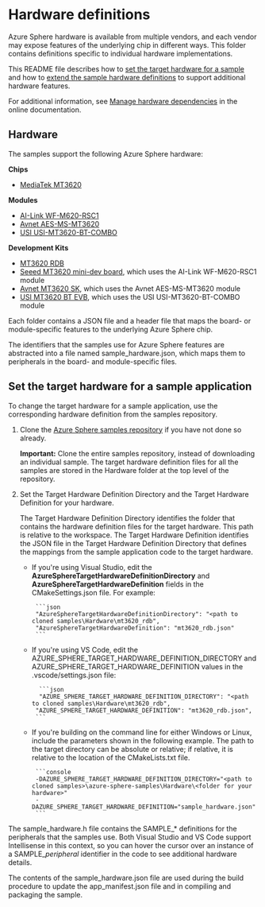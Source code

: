 # Hardware definitions

Azure Sphere hardware is available from multiple vendors, and each vendor may expose features of the underlying chip in different ways. This folder contains definitions specific to individual hardware implementations.  

This README file describes how to [set the target hardware for a sample](#set-the-target-hardware-for-a-sample-application) and how to [extend the sample hardware definitions](#extend-the-sample-hardware-definitions) to support additional hardware features.

For additional information, see [Manage hardware dependencies](https://docs.microsoft.com/azure-sphere/app-development/manage-hardware-dependencies) in the online documentation. 

## Hardware

The samples support the following Azure Sphere hardware:

**Chips**

- [MediaTek MT3620](mt3620/)

**Modules**

- [AI-Link WF-M620-RSC1](ailink_wfm620rsc1/)
- [Avnet AES-MS-MT3620](avnet_aesms/)
- [USI USI-MT3620-BT-COMBO](usi_mt3620_bt_combo/)

**Development Kits**

- [MT3620 RDB](mt3620_rdb/)
- [Seeed MT3620 mini-dev board](seeed_mt3620_mdb/), which uses the AI-Link WF-M620-RSC1 module
- [Avnet MT3620 SK](avnet_mt3620_sk/), which uses the Avnet AES-MS-MT3620 module
- [USI MT3620 BT EVB](usi_mt3620_bt_evb/), which uses the USI USI-MT3620-BT-COMBO module

Each folder contains a JSON file and a header file that maps the board- or module-specific features to the underlying Azure Sphere chip.

The identifiers that the samples use for Azure Sphere features are abstracted into a file named sample_hardware.json, which maps them to peripherals in the board- and module-specific files.

## Set the target hardware for a sample application

To change the target hardware for a sample application, use the corresponding hardware definition from the samples repository.

1. Clone the [Azure Sphere samples repository](https://github.com/Azure/azure-sphere-samples) if you have not done so already.

   **Important:** Clone the entire samples repository, instead of downloading an individual sample. The target hardware definition files for all the samples are stored in the Hardware folder at the top level of the repository.

1. Set the Target Hardware Definition Directory and the Target Hardware Definition for your hardware.
  
   The Target Hardware Definition Directory identifies the folder that contains the hardware definition files for the target hardware. This path is relative to the workspace. The Target Hardware Definition identifies the JSON file in the Target Hardware Definition Directory that defines the mappings from the sample application code to the target hardware.
    
     
   - If you're using Visual Studio, edit the **AzureSphereTargetHardwareDefinitionDirectory** and **AzureSphereTargetHardwareDefinition** fields in the CMakeSettings.json file. For example:
  
          ```json
          "AzureSphereTargetHardwareDefinitionDirectory": "<path to cloned samples\Hardware\mt3620_rdb",
          "AzureSphereTargetHardwareDefinition": "mt3620_rdb.json"
          ```
   - If you're using VS Code, edit the AZURE_SPHERE_TARGET_HARDWARE_DEFINITION_DIRECTORY and AZURE_SPHERE_TARGET_HARDWARE_DEFINITION values in the .vscode/settings.json file:

           ```json
           "AZURE_SPHERE_TARGET_HARDWARE_DEFINITION_DIRECTORY": "<path to cloned samples\Hardware\mt3620_rdb",
          "AZURE_SPHERE_TARGET_HARDWARE_DEFINITION": "mt3620_rdb.json",
          ```
 
   - If you're building on the command line for either Windows or Linux, include the parameters shown in the following example. The path to the target directory can be absolute or relative; if relative, it is relative to the location of the CMakeLists.txt file.

          ```console 
          -DAZURE_SPHERE_TARGET_HARDWARE_DEFINITION_DIRECTORY="<path to cloned samples>\azure-sphere-samples\Hardware\<folder for your hardware>"
          -DAZURE_SPHERE_TARGET_HARDWARE_DEFINITION="sample_hardware.json"
          ```

The sample_hardware.h file contains the SAMPLE_* definitions for the peripherals that the samples use. Both Visual Studio and VS Code support Intellisense in this context, so you can hover the cursor over an instance of a SAMPLE_*peripheral* identifier in the code to see additional hardware details.

The contents of the sample_hardware.json file are used during the build procedure to update the app_manifest.json file and in compiling and packaging the sample.
  
